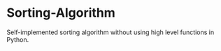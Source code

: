 # Sorting-Algorithm
Self-implemented sorting algorithm without using high level functions in Python.
